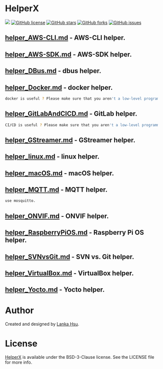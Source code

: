 # HelperX
[![](https://img.shields.io/badge/Powered%20by-lankahsu%20-brightgreen.svg)](https://github.com/lankahsu520/HelperX)
[![GitHub license][license-image]][license-url]
[![GitHub stars][stars-image]][stars-url]
[![GitHub forks][forks-image]][forks-url]
[![GitHub issues][issues-image]][issues-image]


[license-image]: https://img.shields.io/github/license/lankahsu520/HelperX.svg
[license-url]: https://github.com/lankahsu520/HelperX/blob/master/LICENSE
[stars-image]: https://img.shields.io/github/stars/lankahsu520/HelperX.svg
[stars-url]: https://github.com/lankahsu520/HelperX/stargazers
[forks-image]: https://img.shields.io/github/forks/lankahsu520/HelperX.svg
[forks-url]: https://github.com/lankahsu520/HelperX/network
[issues-image]: https://img.shields.io/github/issues/lankahsu520/HelperX.svg
[issues-url]: https://github.com/lankahsu520/HelperX/issues

## [helper_AWS-CLI.md](https://github.com/lankahsu520/HelperX/blob/master/helper_AWS-CLI.md) - AWS-CLI helper.

## [helper_AWS-SDK.md](https://github.com/lankahsu520/HelperX/blob/master/helper_AWS-SDK.md) - AWS-SDK helper.

## [helper_DBus.md](https://github.com/lankahsu520/HelperX/blob/master/helper_DBus.md) - dbus helper.
## [helper_Docker.md](https://github.com/lankahsu520/HelperX/blob/master/helper_Docker.md) - docker helper.
```bash
docker is useful ? Please make sure that you aren't a low-level programmer or embedded engineer.
```
## [helper_GitLabAndCICD.md](https://github.com/lankahsu520/HelperX/blob/master/helper_GitLabAndCICD.md) - GitLab helper.
```bash
CI/CD is useful ? Please make sure that you aren't a low-level programmer, system integration developer or embedded engineer.
```

## [helper_GStreamer.md](https://github.com/lankahsu520/HelperX/blob/master/helper_GStreamer.md) - GStreamer helper.

## [helper_linux.md](https://github.com/lankahsu520/HelperX/blob/master/helper_linux.md) - linux helper.

## [helper_macOS.md](https://github.com/lankahsu520/HelperX/blob/master/helper_macOS.md) - macOS helper.

## [helper_MQTT.md](https://github.com/lankahsu520/HelperX/blob/master/helper_MQTT.md) - MQTT helper.

```bash
use mosquitto.
```

## [helper_ONVIF.md](https://github.com/lankahsu520/HelperX/blob/master/helper_ONVIF.md) - ONVIF helper.

## [helper_RaspberryPiOS.md](https://github.com/lankahsu520/HelperX/blob/master/helper_RaspberryPi.md) - Raspberry Pi OS helper.
## [helper_SVNvsGit.md](https://github.com/lankahsu520/HelperX/blob/master/helper_SVNvsGit.md) - SVN vs. Git helper.
## [helper_VirtualBox.md](https://github.com/lankahsu520/HelperX/blob/master/helper_VirtualBox.md) - VirtualBox helper.
## [helper_Yocto.md](https://github.com/lankahsu520/HelperX/blob/master/helper_Yocto.md) - Yocto helper.

# Author

Created and designed by [Lanka Hsu](lankahsu@gmail.com).

# License

[HelperX](https://github.com/lankahsu520/HelperX) is available under the BSD-3-Clause license. See the LICENSE file for more info.

